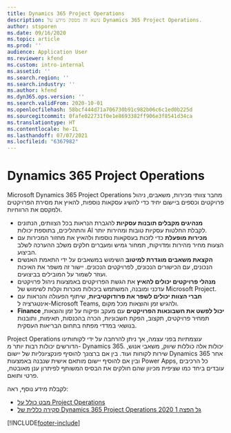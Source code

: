 ```yaml
---
title: Dynamics 365 Project Operations
description: נושא זה מספק מידע על Dynamics 365 Project Operations.
author: stsporen
ms.date: 09/16/2020
ms.topic: article
ms.prod: ''
audience: Application User
ms.reviewer: kfend
ms.custom: intro-internal
ms.assetid: ''
ms.search.region: ''
ms.search.industry: ''
ms.author: kfend
ms.dyn365.ops.version: ''
ms.search.validFrom: 2020-10-01
ms.openlocfilehash: 58bcf444d71a706730b91c982b06c6c1ed0b225d
ms.sourcegitcommit: 0fafe022731f0e1e8693382ff906e3f8541d34ca
ms.translationtype: HT
ms.contentlocale: he-IL
ms.lasthandoff: 07/07/2021
ms.locfileid: "6367982"
---
```

# <a name="dynamics-365-project-operations"></a>Dynamics 365 Project Operations

Microsoft Dynamics 365 Project Operations מחבר צוותי מכירות, משאבים, ניהול פרויקטים וכספים ביישום יחיד כדי להשיג עסקאות נוספות, להאיץ את מסירת הפרויקטים ולמקסם את הרווחיות.

-   **מנהיגים מקבלים תובנות עסקיות** להגברת הנראות בכל הצוותים, הנתונים והתהליכים, בתוספת יכולות AI לקבלת החלטות עסקיות טובות ומהירות יותר.
-   **מכירות מופעלת** כדי לזכות בעסקאות נוספות ולהאיץ את מחזור המכירות עם הצעות מחיר מהירות ומדויקות, תמחור גמיש ומעברים חלקים משלב ההערכה לשלב הביצוע.
-   **הקצאת משאבים מוגדרת למיטוב** השימוש במשאבים על ידי התאמת האנשים הנכונים, עם הכישורים הנכונים, לפרויקטים הנכונים. יישור זה משפר את האיכות ועוזר לשמור על המובילים בביצועים.
-   **מנהלי פרויקטים יכולים להאיץ** את הגשת הפרויקטים באמצעות ניהול פרויקטים עדכני ומובנה, המשתמש ביכולות מוכרות וקלות לשימוש של Microsoft Project.
-   **חברי הצוות יכולים לשפר את פרודוקטיביות**, שיתוף הפעולה והנראות עם אינטגרציה ל-Microsoft Teams, ולהגיש זמן והוצאות מכל מקום.
-   **Finance יכול לפשט את חשבונאות הפרויקטים** עם מעקב ופיקוח על זמן והוצאות, תמחיר פרויקטים, תקצוב, הפקת חשבוניות, הכרה בהכנסות, תאימות, ותובנות בנושאי במדדי מפתח בתחום הבריאות העסקית.

Project Operations עוצמתיות בפני עצמה, אך ניתן להרחבה על ידי לקוחותינו הדורשים יכולות רבות יותר מ- Dynamics 365. יכולות אלה כוללות שיווק, משאבי אנוש, שירות לקוחות ועוד. בין אם ברצונך להוסיף פונקציונליות של יישום Dynamics 365 אחר ובין אם להוסיף יישום מותאם אישית שנבנה באמצעות Power Apps, כל הרכיבים עובדים ביחד כמו שציפית מכיוון שהם חולקים את הבסיס המשותף לפיתרון ענן מאובטח, פרטי ותואם.

לקבלת מידע נוסף, ראה:

- [מבט כולל על Project Operations](https://dynamics.microsoft.com/en-us/project-operations/overview/)
- [סקירה כללית של Dynamics 365 Project Operations 2020 ‏‫גל הפצה 1](/dynamics365-release-plan/2020wave1/dynamics365-project-operations/)



[!INCLUDE[footer-include](includes/footer-banner.md)]
